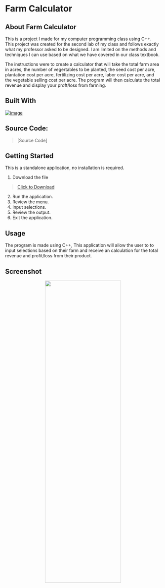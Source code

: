 # Farm Calculator

## About Farm Calculator

This is a project I made for my computer programming class using C++.
This project was created for the second lab of my class and
follows exactly what my professor asked to be designed. I am
limited on the methods and techniques I can use based on what we 
have covered in our class textbook.

The instructions were to create a calculator that will take the
total farm area in acres, the number of vegertables to be planted,
the seed cost per acre, plantation cost per acre, fertilizing cost
per acre, labor cost per acre, and the vegetable selling cost per
acre. The program will then calculate the total revenue and display
your proft/loss from farming.

## Built With

[![image](https://skillicons.dev/icons?i=cpp,visualstudio)](https://skillicons.dev)

## Source Code:
> [Source Code]

## Getting Started

This is a standalone application, no installation is required.

1. Download the file
> [Click to Download](https://github.com/ant-cantu/2-2_FarmCalculator/blob/main/FarmCalculator.exe)

2. Run the application.
3. Review the menu.
4. Input selections.
5. Review the output.
6. Exit the application.

## Usage

The program is made using C++, This application will allow the user to 
to input selections based on their farm and receive an calculation
for the total revenue and profit/loss from their product.

## Screenshot

<p align="center">
<img src="https://github.com/ant-cantu/2-2_FarmCalculator/assets/137722821/ec63fb5c-726f-4fe6-b05f-54380d7057e6" width="70%" height="50%"></img>
</p>
